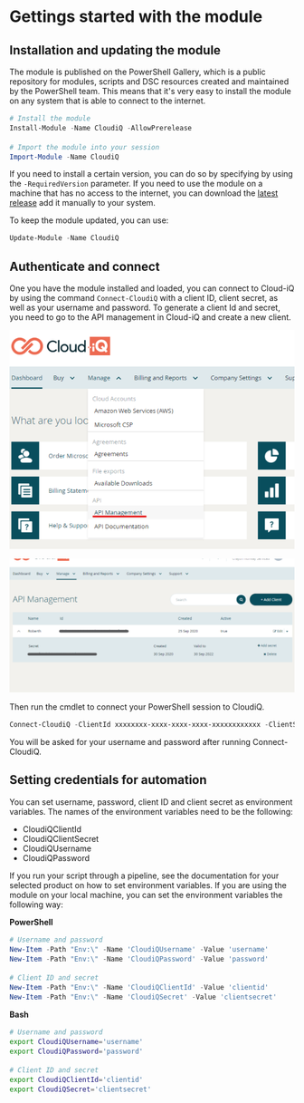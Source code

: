 # Gettings started with the module

## Installation and updating the module

The module is published on the PowerShell Gallery, which is a public repository for modules, scripts and DSC resources created and maintained by the PowerShell team. This means that it's very easy to install the module on any system that is able to connect to the internet.

```powershell
# Install the module
Install-Module -Name CloudiQ -AllowPrerelease

# Import the module into your session
Import-Module -Name CloudiQ
```

If you need to install a certain version, you can do so by specifying by using the ```-RequiredVersion``` parameter. If you need to use the module on a machine that has no access to the internet, you can download the [latest release](https://github.com/CrayonGroup/CloudiQ.PowerShell/releases) add it manually to your system. 

To keep the module updated, you can use:

```powershell
Update-Module -Name CloudiQ
```

## Authenticate and connect

One you have the module installed and loaded, you can connect to Cloud-iQ by using the command ```Connect-CloudiQ``` with a client ID, client secret, as well as your username and password. To generate a client Id and secret, you need to go to the API management in Cloud-iQ and create a new client.

![](img/01-api-management-menu.png)

![](img/02-api-management-client.png)

Then run the cmdlet to connect your PowerShell session to CloudiQ.

```powershell
Connect-CloudiQ -ClientId xxxxxxxx-xxxx-xxxx-xxxx-xxxxxxxxxxxx -ClientSecret xxxxxxxx-xxxx-xxxx-xxxx-xxxxxxxxxxxx
```

You will be asked for your username and password after running Connect-CloudiQ.

## Setting credentials for automation

You can set username, password, client ID and client secret as environment variables. The names of the environment variables need to be the following:

* CloudiQClientId
* CloudiQClientSecret
* CloudiQUsername
* CloudiQPassword

If you run your script through a pipeline, see the documentation for your selected product on how to set environment variables. If you are using the module on your local machine, you can set the environment variables the following way:

**PowerShell**
```powershell
# Username and password
New-Item -Path "Env:\" -Name 'CloudiQUsername' -Value 'username'
New-Item -Path "Env:\" -Name 'CloudiQPassword' -Value 'password'

# Client ID and secret
New-Item -Path "Env:\" -Name 'CloudiQClientId' -Value 'clientid'
New-Item -Path "Env:\" -Name 'CloudiQSecret' -Value 'clientsecret'
```

**Bash**
```bash
# Username and password
export CloudiQUsername='username'
export CloudiQPassword='password'

# Client ID and secret
export CloudiQClientId='clientid'
export CloudiQSecret='clientsecret'
```